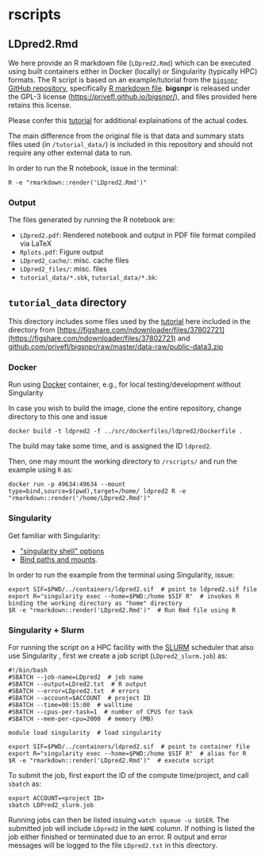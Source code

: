 # rscripts

## LDpred2.Rmd

We here provide an R markdown file (`LDpred2.Rmd`) which can be executed using built containers either in Docker (locally) or Singularity (typically HPC) formats.
The R script is based on an example/tutorial from the [`bigsnpr` GitHub repository](https://github.com/privefl/bigsnpr),
specifically [R markdown file](https://github.com/privefl/bigsnpr/blob/master/vignettes/LDpred2.Rmd).
**bigsnpr** is released under the GPL-3 license (<https://privefl.github.io/bigsnpr/>), and files provided here retains this license.

Please confer this [tutorial](https://privefl.github.io/bigsnpr/articles/LDpred2.html) for additional explainations of the actual codes.

The main difference from the original file is that data and summary stats files used (in `/tutorial_data/`) is included in this repository
and should not require any other external data to run.

In order to run the R notebook, issue in the terminal:

```
R -e "rmarkdown::render('LDpred2.Rmd')"
```

### Output

The files generated by running the R notebook are:

- `LDpred2.pdf`: Rendered notebook and output in PDF file format compiled via LaTeX
- `Rplots.pdf`: Figure output
- `LDpred2_cache/`: misc. cache files
- `LDpred2_files/`: misc. files
- `tutorial_data/*.sbk`, `tutorial_data/*.bk`:

## `tutorial_data` directory

This directory includes some files used by the [tutorial](https://privefl.github.io/bigsnpr/articles/LDpred2.html) here included in the directory from
[https://figshare.com/ndownloader/files/37802721](https://figshare.com/ndownloader/files/37802721) and [github.com/privefl/bigsnpr/raw/master/data-raw/public-data3.zip](https://github.com/privefl/bigsnpr/raw/master/data-raw/public-data3.zip)

### Docker

Run using [Docker](https://www.docker.com) container, e.g., for local testing/development without Singularity

In case you wish to build the image, clone the entire repository, change directory to this one and issue

```
docker build -t ldpred2 -f ../src/dockerfiles/ldpred2/Dockerfile .
```

The build may take some time, and is assigned the ID `ldpred2`.

Then, one may mount the working directory to `/rscripts/` and run the example using `R` as:

```
docker run -p 49634:49634 --mount type=bind,source=$(pwd),target=/home/ ldpred2 R -e "rmarkdown::render('/home/LDpred2.Rmd')"
```

### Singularity

Get familiar with Singularity:

* ["singularity shell" options](https://sylabs.io/guides/3.2/user-guide/cli/singularity_shell.html#options)
* [Bind paths and mounts](https://sylabs.io/guides/3.2/user-guide/bind_paths_and_mounts.html).

In order to run the example from the terminal using Singularity, issue:

```
export SIF=$PWD/../containers/ldpred2.sif  # point to ldpred2.sif file
export R="singularity exec --home=$PWD:/home $SIF R"  # invokes R binding the working directory as "home" directory
$R -e "rmarkdown::render('LDpred2.Rmd')"  # Run Rmd file using R
```

### Singularity + Slurm

For running the script on a HPC facility with the [SLURM](https://slurm.schedmd.com/quickstart.html) scheduler that also use Singularity , 
first we create a job script (`LDpred2_slurm.job`) as:
```
#!/bin/bash
#SBATCH --job-name=LDpred2  # job name
#SBATCH --output=LDred2.txt  # R output
#SBATCH --error=LDpred2.txt  # errors
#SBATCH --account=$ACCOUNT  # project ID
#SBATCH --time=00:15:00  # walltime
#SBATCH --cpus-per-task=1  # number of CPUS for task
#SBATCH --mem-per-cpu=2000  # memory (MB)

module load singularity  # load singularity

export SIF=$PWD/../containers/ldpred2.sif  # point to container file
export R="singularity exec --home=$PWD:/home $SIF R"  # alias for R
$R -e "rmarkdown::render('LDpred2.Rmd')"  # execute script
```

To submit the job, first export the ID of the compute time/project, and call `sbatch` as:
```
export ACCOUNT=<project ID>
sbatch LDPred2_slurm.job
```

Running jobs can then be listed issuing `watch squeue -u $USER`. 
The submitted job will include `LDpred2` in the `NAME` column. 
If nothing is listed the job either finished or terminated due to an error.
R output and error messages will be logged to the file `LDpred2.txt` in this directory. 
